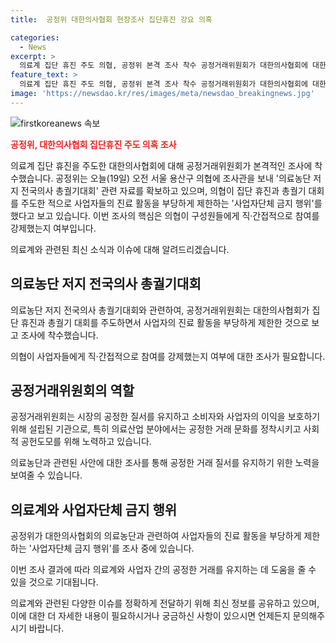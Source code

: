 ```yaml
---
title:  공정위 대한의사협회 현장조사 집단휴진 강요 의혹

categories:
  - News
excerpt: >
  의료계 집단 휴진 주도 의협, 공정위 본격 조사 착수 공정거래위원회가 대한의사협회에 대한 본격적인 조사에 착수했습니다. 의협이 집단 휴진과 총궐기 대회를 주도하여 구성 사업자의 진료 활동을 부당하게 제한하는 사업자단체 금지 행위를 했다고 보고 있으며, 법 위반 여부를 확인 중입니다. 공정위는 의협이 구성원들에게 직·간접적으로 참여를 강제한 여부를 핵심으로 삼고 조사를 진행하고 있습니다. #공정위 #대한의사협회 #집단휴진
feature_text: >
  의료계 집단 휴진 주도 의협, 공정위 본격 조사 착수 공정거래위원회가 대한의사협회에 대한 본격적인 조사에 착수했습니다. 의협이 집단 휴진과 총궐기 대회를 주도하여 구성 사업자의 진료 활동을 부당하게 제한하는 사업자단체 금지 행위를 했다고 보고 있으며, 법 위반 여부를 확인 중입니다. 공정위는 의협이 구성원들에게 직·간접적으로 참여를 강제한 여부를 핵심으로 삼고 조사를 진행하고 있습니다. #공정위 #대한의사협회 #집단휴진
image: 'https://newsdao.kr/res/images/meta/newsdao_breakingnews.jpg'
---
```


<p><img src="https://newsdao.kr/res/images/meta/newsdao_breakingnews.jpg" alt="firstkoreanews 속보" /></p>

<p><b><span style="color: #ee2323;">공정위, 대한의사협회 집단휴진 주도 의혹 조사</span></b></p>

<p>의료계 집단 휴진을 주도한 대한의사협회에 대해 공정거래위원회가 본격적인 조사에 착수했습니다. 공정위는 오늘(19일) 오전 서울 용산구 의협에 조사관을 보내 '의료농단 저지 전국의사 총궐기대회' 관련 자료를 확보하고 있으며, 의협이 집단 휴진과 총궐기 대회를 주도한 적으로 사업자들의 진료 활동을 부당하게 제한하는 '사업자단체 금지 행위'를 했다고 보고 있습니다. 이번 조사의 핵심은 의협이 구성원들에게 직·간접적으로 참여를 강제했는지 여부입니다. </p>

<p>의료계와 관련된 최신 소식과 이슈에 대해 알려드리겠습니다. </p>

<h2 data-ke-size="size26">의료농단 저지 전국의사 총궐기대회</h2>

<p>의료농단 저지 전국의사 총궐기대회와 관련하여, 공정거래위원회는 대한의사협회가 집단 휴진과 총궐기 대회를 주도하면서 사업자의 진료 활동을 부당하게 제한한 것으로 보고 조사에 착수했습니다. </p>

<p>의협이 사업자들에게 직·간접적으로 참여를 강제했는지 여부에 대한 조사가 필요합니다.</p>

<h2 data-ke-size="size26">공정거래위원회의 역할</h2>

<p>공정거래위원회는 시장의 공정한 질서를 유지하고 소비자와 사업자의 이익을 보호하기 위해 설립된 기관으로, 특히 의료산업 분야에서는 공정한 거래 문화를 정착시키고 사회적 공헌도모를 위해 노력하고 있습니다.</p>

<p>의료농단과 관련된 사안에 대한 조사를 통해 공정한 거래 질서를 유지하기 위한 노력을 보여줄 수 있습니다.</p>

<h2 data-ke-size="size26">의료계와 사업자단체 금지 행위</h2>

<p>공정위가 대한의사협회의 의료농단과 관련하여 사업자들의 진료 활동을 부당하게 제한하는 '사업자단체 금지 행위'를 조사 중에 있습니다.</p>

<p>이번 조사 결과에 따라 의료계와 사업자 간의 공정한 거래를 유지하는 데 도움을 줄 수 있을 것으로 기대됩니다.</p>

<p>의료계와 관련된 다양한 이슈를 정확하게 전달하기 위해 최신 정보를 공유하고 있으며, 이에 대한 더 자세한 내용이 필요하시거나 궁금하신 사항이 있으시면 언제든지 문의해주시기 바랍니다.</p>

